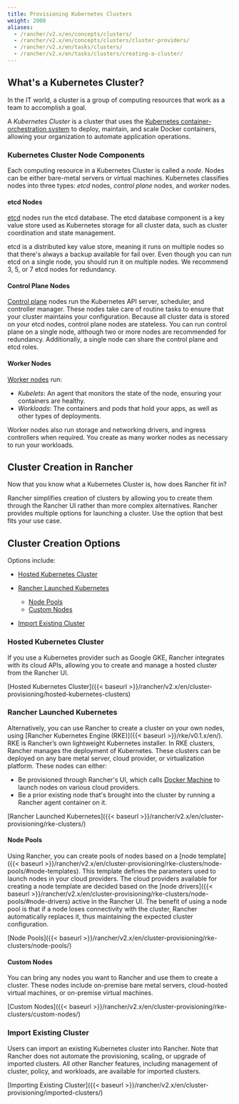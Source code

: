 ```yaml
---
title: Provisioning Kubernetes Clusters
weight: 2000
aliases:
  - /rancher/v2.x/en/concepts/clusters/
  - /rancher/v2.x/en/concepts/clusters/cluster-providers/
  - /rancher/v2.x/en/tasks/clusters/
  - /rancher/v2.x/en/tasks/clusters/creating-a-cluster/
---
```


## What's a Kubernetes Cluster?

In the IT world, a cluster is a group of computing resources that work as a team to accomplish a goal.

A _Kubernetes Cluster_ is a cluster that uses the [Kubernetes container-orchestration system](https://kubernetes.io/) to deploy, maintain, and scale Docker containers, allowing your organization to automate application operations.

### Kubernetes Cluster Node Components

Each computing resource in a Kubernetes Cluster is called a _node_. Nodes can be either bare-metal servers or virtual machines. Kubernetes classifies nodes into three types: _etcd_ nodes, _control plane_ nodes, and _worker_ nodes.

#### etcd Nodes 

[etcd](https://kubernetes.io/docs/concepts/overview/components/#etcd) nodes run the etcd database. The etcd database component is a key value store used as Kubernetes storage for all cluster data, such as cluster coordination and state management.

etcd is a distributed key value store, meaning it runs on multiple nodes so that there's always a backup available for fail over. Even though you can run etcd on a single node, you should run it on multiple nodes. We recommend 3, 5, or 7 etcd nodes for redundancy.

#### Control Plane Nodes

[Control plane](https://kubernetes.io/docs/concepts/#kubernetes-control-plane) nodes run the Kubernetes API server, scheduler, and controller manager. These nodes take care of routine tasks to ensure that your cluster maintains your configuration. Because all cluster data is stored on your etcd nodes, control plane nodes are stateless. You can run control plane on a single node, although two or more nodes are recommended for redundancy. Additionally, a single node can share the control plane and etcd roles.

#### Worker Nodes

[Worker nodes](https://kubernetes.io/docs/concepts/architecture/nodes/) run:

- _Kubelets_: An agent that monitors the state of the node, ensuring your containers are healthy.
- _Workloads_: The containers and pods that hold your apps, as well as other types of deployments.

Worker nodes also run storage and networking drivers, and ingress controllers when required. You create as many worker nodes as necessary to run your workloads.

## Cluster Creation in Rancher

Now that you know what a Kubernetes Cluster is, how does Rancher fit in?

Rancher simplifies creation of clusters by allowing you to create them through the Rancher UI rather than more complex alternatives. Rancher provides multiple options for launching a cluster. Use the option that best fits your use case.

## Cluster Creation Options

Options include:

<!-- TOC -->

- [Hosted Kubernetes Cluster](#hosted-kubernetes-cluster)
- [Rancher Launched Kubernetes](#rancher-launched-kubernetes)

    - [Node Pools](#node-pools)
    - [Custom Nodes](#custom-nodes)
- [Import Existing Cluster](#import-existing-cluster)

<!-- /TOC -->

### Hosted Kubernetes Cluster

If you use a Kubernetes provider such as Google GKE, Rancher integrates with its cloud APIs, allowing you to create and manage a hosted cluster from the Rancher UI.

[Hosted Kubernetes Cluster]({{< baseurl >}}/rancher/v2.x/en/cluster-provisioning/hosted-kubernetes-clusters)

### Rancher Launched Kubernetes

Alternatively, you can use Rancher to create a cluster on your own nodes, using [Rancher Kubernetes Engine (RKE)]({{< baseurl >}}/rke/v0.1.x/en/). RKE is Rancher’s own lightweight Kubernetes installer. In RKE clusters, Rancher manages the deployment of Kubernetes. These clusters can be deployed on any bare metal server, cloud provider, or virtualization platform. These nodes can either:

- Be provisioned through Rancher's UI, which calls [Docker Machine](https://docs.docker.com/machine/) to launch nodes on various cloud providers.
- Be a prior existing node that's brought into the cluster by running a Rancher agent container on it.

[Rancher Launched Kubernetes]({{< baseurl >}}/rancher/v2.x/en/cluster-provisioning/rke-clusters/)

#### Node Pools

Using Rancher, you can create pools of nodes based on a [node template]({{< baseurl >}}/rancher/v2.x/en/cluster-provisioning/rke-clusters/node-pools/#node-templates). This template defines the parameters used to launch nodes in your cloud providers. The cloud providers available for creating a node template are decided based on the [node drivers]({{< baseurl >}}/rancher/v2.x/en/cluster-provisioning/rke-clusters/node-pools/#node-drivers) active in the Rancher UI. The benefit of using a node pool is that if a node loses connectivity with the cluster, Rancher automatically replaces it, thus maintaining the expected cluster configuration.

[Node Pools]({{< baseurl >}}/rancher/v2.x/en/cluster-provisioning/rke-clusters/node-pools/)

#### Custom Nodes

You can bring any nodes you want to Rancher and use them to create a cluster. These nodes include on-premise bare metal servers, cloud-hosted virtual machines, or on-premise virtual machines.

[Custom Nodes]({{< baseurl >}}/rancher/v2.x/en/cluster-provisioning/rke-clusters/custom-nodes/)

### Import Existing Cluster

Users can import an existing Kubernetes cluster into Rancher. Note that Rancher does not automate the provisioning, scaling, or upgrade of imported clusters. All other Rancher features, including management of cluster, policy, and workloads, are available for imported clusters.

[Importing Existing Cluster]({{< baseurl >}}/rancher/v2.x/en/cluster-provisioning/imported-clusters/)
